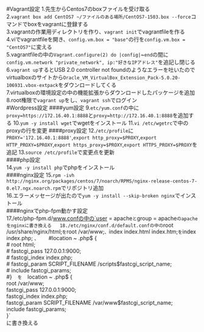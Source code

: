 #Vagrant設定
1.先生からCentos7のboxファイルを受け取る  
2.`vagrant box add CentOS7 ~/ファイルのある場所/CentOS7-1503.box --force`コマンドでboxをvagrantに登録する  
3.vagrantの作業用ディレクトリを作り、`vagrant init`でvagrantfileを作る  
4.viでvagrantfileを開き、`config.vm.box = "base"`の行を`config.vm.box = "CentOS7"`に変える  
5.vagrantfileの中の`Vagrant.configure(2) do |config|`~`end`の間に`config.vm.network "private_network", ip:"好きなIPアドレス"`を追記し閉じる  
6.`vagrant up`するとUSB 2.0 controller not foundのようなエラーを吐いたのでvirtualboxのサイトから`Oracle_VM_VirtualBox_Extension_Pack-5.0.20-106931.vbox-extpack`をダウンロードしてくる  
7.virtualboxの環境設定の中の機能拡張からダウンロードしたパッケージを追加  
8.root権限で`vagrant up`をし、`vagrant ssh`でログイン  
#Wordpress設定
####yum設定
9.`etc/yum.conf`の中に`proxy=https://172.16.40.1:8888`と`proxy=http://172.16.40.1:8888`を追加する
10.`yum -y install wget`でwgetをインストール
11.`vi /etc/wgetrc`で中のproxyの行を変更
####proxy設定
12.`/etc/profile`に`PROXY='172.16.40.1:8888'`,`export http_proxy=$PROXY`,`export HTTP_PROXY=$PROXY`,`export https_proxy=$PROXY`,`export HTTPS_PROXY=$PROXY`を追記
13.`source /etc/profile`で変更点を更新  
####php設定  
14.`yum -y install php`でphpをインストール  
####nginx設定
15.`rpm -ivh http://nginx.org/packages/centos/7/noarch/RPMS/nginx-release-centos-7-0.el7.ngx.noarch.rpm`でリポジトリ追加  
16.エラーメッセージが出たので`yum -y install --skip-broken nginx`でインストール  
####nginxでphp-fpm動かす設定  
17./etc/php-fpm.d/www.confの中の`user = apache`と`group = apache`のapacheをnginxに書き換える  
18./etc/nginx/conf.d/default.confの中の`root   /usr/share/nginx/html;`を`root   /var/www;`、`index  index.html index.htm;`を`index  index.php;
`、  
` #location ~ \.php$ {  
    #    root           html;  
    #    fastcgi_pass   127.0.0.1:9000;  
    #    fastcgi_index  index.php;  
    #    fastcgi_param  SCRIPT_FILENAME  /scripts$fastcgi_script_name;  
    #    include        fastcgi_params;  
    #}`  
を  
`location ~ \.php$ {   
        root           /var/www;  
        fastcgi_pass   127.0.0.1:9000;  
        fastcgi_index  index.php;  
        fastcgi_param  SCRIPT_FILENAME  /var/www$fastcgi_script_name;  
        include        fastcgi_params;  
     }`  
に書き換える
